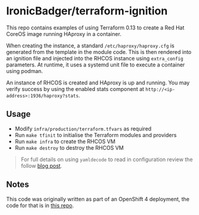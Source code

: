 # IronicBadger/terraform-ignition

This repo contains examples of using Terraform 0.13 to create a Red Hat CoreOS image running HAproxy in a container.

When creating the instance, a standard `/etc/haproxy/haproxy.cfg` is generated from the template in the module code. This is then rendered into an ignition file and injected into the RHCOS instance using `extra_config` parameters. At runtime, it uses a systemd unit file to execute a container using podman.

An instance of RHCOS is created and HAproxy is up and running. You may verify success by using the enabled stats component at `http://<ip-address>:1936/haproxy?stats`.

## Usage

* Modify `infra/production/terraform.tfvars` as required
* Run `make tfinit` to initialise the Terraform modules and providers
* Run `make infra` to create the RHCOS VM
* Run `make destroy` to destroy the RHCOS VM

> For full details on using `yamldecode` to read in configuration review the follow [blog post](https://blog.ktz.me/store-terraform-secrets-in-yaml-files-with-yamldecode/).

## Notes

This code was originally written as part of an OpenShift 4 deployment, the code for that is in [this repo](https://github.com/IronicBadger/ocp4).